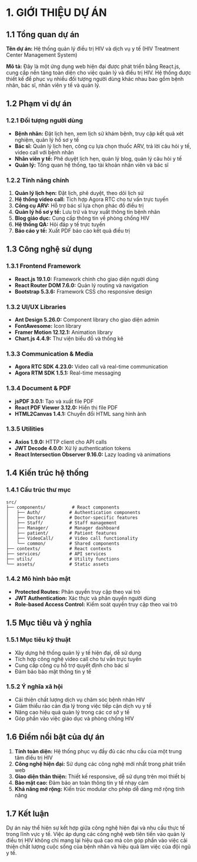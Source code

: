 # 1. GIỚI THIỆU DỰ ÁN

## 1.1 Tổng quan dự án

**Tên dự án:** Hệ thống quản lý điều trị HIV và dịch vụ y tế (HIV Treatment Center Management System)

**Mô tả:** Đây là một ứng dụng web hiện đại được phát triển bằng React.js, cung cấp nền tảng toàn diện cho việc quản lý và điều trị HIV. Hệ thống được thiết kế để phục vụ nhiều đối tượng người dùng khác nhau bao gồm bệnh nhân, bác sĩ, nhân viên y tế và quản lý.

## 1.2 Phạm vi dự án

### 1.2.1 Đối tượng người dùng
- **Bệnh nhân:** Đặt lịch hẹn, xem lịch sử khám bệnh, truy cập kết quả xét nghiệm, quản lý hồ sơ y tế
- **Bác sĩ:** Quản lý lịch hẹn, công cụ lựa chọn thuốc ARV, trả lời câu hỏi y tế, video call với bệnh nhân
- **Nhân viên y tế:** Phê duyệt lịch hẹn, quản lý blog, quản lý câu hỏi y tế
- **Quản lý:** Tổng quan hệ thống, tạo tài khoản nhân viên và bác sĩ

### 1.2.2 Tính năng chính
1. **Quản lý lịch hẹn:** Đặt lịch, phê duyệt, theo dõi lịch sử
2. **Hệ thống video call:** Tích hợp Agora RTC cho tư vấn trực tuyến
3. **Công cụ ARV:** Hỗ trợ bác sĩ lựa chọn phác đồ điều trị
4. **Quản lý hồ sơ y tế:** Lưu trữ và truy xuất thông tin bệnh nhân
5. **Blog giáo dục:** Cung cấp thông tin về phòng chống HIV
6. **Hệ thống QA:** Hỏi đáp y tế trực tuyến
7. **Báo cáo y tế:** Xuất PDF báo cáo kết quả điều trị

## 1.3 Công nghệ sử dụng

### 1.3.1 Frontend Framework
- **React.js 19.1.0:** Framework chính cho giao diện người dùng
- **React Router DOM 7.6.0:** Quản lý routing và navigation
- **Bootstrap 5.3.6:** Framework CSS cho responsive design

### 1.3.2 UI/UX Libraries
- **Ant Design 5.26.0:** Component library cho giao diện admin
- **FontAwesome:** Icon library
- **Framer Motion 12.12.1:** Animation library
- **Chart.js 4.4.9:** Thư viện biểu đồ và thống kê

### 1.3.3 Communication & Media
- **Agora RTC SDK 4.23.0:** Video call và real-time communication
- **Agora RTM SDK 1.5.1:** Real-time messaging

### 1.3.4 Document & PDF
- **jsPDF 3.0.1:** Tạo và xuất file PDF
- **React PDF Viewer 3.12.0:** Hiển thị file PDF
- **HTML2Canvas 1.4.1:** Chuyển đổi HTML sang hình ảnh

### 1.3.5 Utilities
- **Axios 1.9.0:** HTTP client cho API calls
- **JWT Decode 4.0.0:** Xử lý authentication tokens
- **React Intersection Observer 9.16.0:** Lazy loading và animations

## 1.4 Kiến trúc hệ thống

### 1.4.1 Cấu trúc thư mục
```
src/
├── components/          # React components
│   ├── Auth/           # Authentication components
│   ├── Doctor/         # Doctor-specific features
│   ├── Staff/          # Staff management
│   ├── Manager/        # Manager dashboard
│   ├── patient/        # Patient features
│   ├── VideoCall/      # Video call functionality
│   └── common/         # Shared components
├── contexts/           # React contexts
├── services/           # API services
├── utils/              # Utility functions
└── assets/             # Static assets
```

### 1.4.2 Mô hình bảo mật
- **Protected Routes:** Phân quyền truy cập theo vai trò
- **JWT Authentication:** Xác thực và phân quyền người dùng
- **Role-based Access Control:** Kiểm soát quyền truy cập theo vai trò

## 1.5 Mục tiêu và ý nghĩa

### 1.5.1 Mục tiêu kỹ thuật
- Xây dựng hệ thống quản lý y tế hiện đại, dễ sử dụng
- Tích hợp công nghệ video call cho tư vấn trực tuyến
- Cung cấp công cụ hỗ trợ quyết định cho bác sĩ
- Đảm bảo bảo mật thông tin y tế

### 1.5.2 Ý nghĩa xã hội
- Cải thiện chất lượng dịch vụ chăm sóc bệnh nhân HIV
- Giảm thiểu rào cản địa lý trong việc tiếp cận dịch vụ y tế
- Nâng cao hiệu quả quản lý trong các cơ sở y tế
- Góp phần vào việc giáo dục và phòng chống HIV

## 1.6 Điểm nổi bật của dự án

1. **Tính toàn diện:** Hệ thống phục vụ đầy đủ các nhu cầu của một trung tâm điều trị HIV
2. **Công nghệ hiện đại:** Sử dụng các công nghệ mới nhất trong phát triển web
3. **Giao diện thân thiện:** Thiết kế responsive, dễ sử dụng trên mọi thiết bị
4. **Bảo mật cao:** Đảm bảo an toàn thông tin y tế nhạy cảm
5. **Khả năng mở rộng:** Kiến trúc modular cho phép dễ dàng mở rộng tính năng

## 1.7 Kết luận

Dự án này thể hiện sự kết hợp giữa công nghệ hiện đại và nhu cầu thực tế trong lĩnh vực y tế. Việc áp dụng các công nghệ web tiên tiến vào quản lý điều trị HIV không chỉ mang lại hiệu quả cao mà còn góp phần vào việc cải thiện chất lượng cuộc sống của bệnh nhân và hiệu quả làm việc của đội ngũ y tế. 